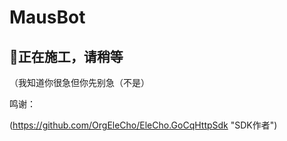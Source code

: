 # MausBot
## 🚧正在施工，请稍等

（我知道你很急但你先别急（不是）

鸣谢：

(https://github.com/OrgEleCho/EleCho.GoCqHttpSdk "SDK作者")

